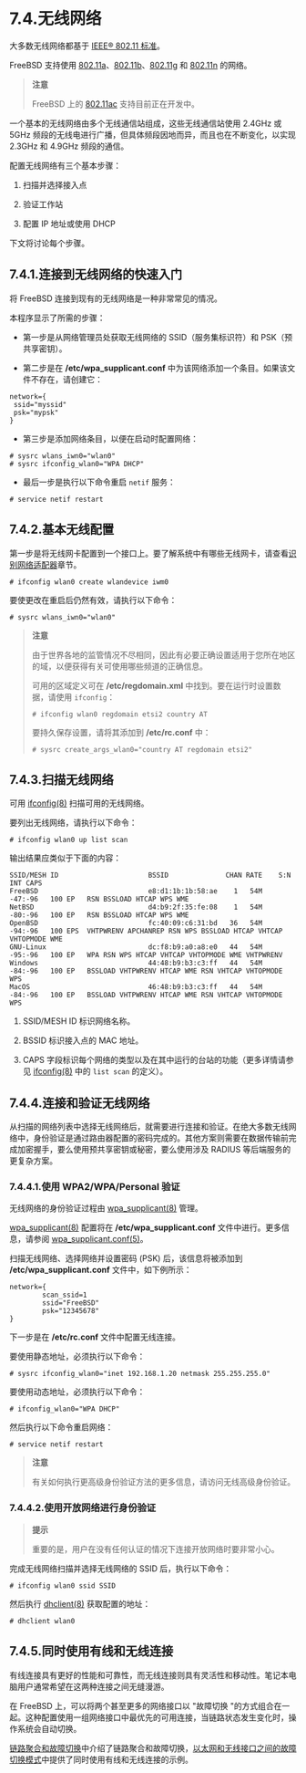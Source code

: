 # 7.4.无线网络

大多数无线网络都基于 [IEEE® 802.11 标准](https://en.wikipedia.org/wiki/IEEE_802.11)。

FreeBSD 支持使用 [802.11a](https://en.wikipedia.org/wiki/IEEE_802.11a-1999)、[802.11b](https://en.wikipedia.org/wiki/IEEE_802.11b-1999)、[802.11g](https://en.wikipedia.org/wiki/IEEE_802.11g-2003) 和 [802.11n](https://en.wikipedia.org/wiki/IEEE_802.11n-2009) 的网络。

> **注意**
>
> FreeBSD 上的 [802.11ac](https://en.wikipedia.org/wiki/IEEE_802.11ac-2013) 支持目前正在开发中。

一个基本的无线网络由多个无线通信站组成，这些无线通信站使用 2.4GHz 或 5GHz 频段的无线电进行广播，但具体频段因地而异，而且也在不断变化，以实现 2.3GHz 和 4.9GHz 频段的通信。

配置无线网络有三个基本步骤：

1. 扫描并选择接入点

2. 验证工作站

3. 配置 IP 地址或使用 DHCP

下文将讨论每个步骤。

## 7.4.1.连接到无线网络的快速入门

将 FreeBSD 连接到现有的无线网络是一种非常常见的情况。

本程序显示了所需的步骤：

- 第一步是从网络管理员处获取无线网络的 SSID（服务集标识符）和 PSK（预共享密钥）。

- 第二步是在 **/etc/wpa_supplicant.conf** 中为该网络添加一个条目。如果该文件不存在，请创建它：

```shell
network={
 ssid="myssid" 
 psk="mypsk" 
}
```

- 第三步是添加网络条目，以便在启动时配置网络：

```shell
# sysrc wlans_iwn0="wlan0"
# sysrc ifconfig_wlan0="WPA DHCP"
```

- 最后一步是执行以下命令重启 `netif` 服务：

```shell
# service netif restart
```

## 7.4.2.基本无线配置

第一步是将无线网卡配置到一个接口上。要了解系统中有哪些无线网卡，请查看[识别网络适配器](https://docs.freebsd.org/en/books/handbook/network/#config-identify-network-adapter)章节。

```shell
# ifconfig wlan0 create wlandevice iwm0
```

要使更改在重启后仍然有效，请执行以下命令：

```shell
# sysrc wlans_iwn0="wlan0"
```

> **注意**
>
> 由于世界各地的监管情况不尽相同，因此有必要正确设置适用于您所在地区的域，以便获得有关可使用哪些频道的正确信息。
>
> 可用的区域定义可在 **/etc/regdomain.xml** 中找到。要在运行时设置数据，请使用 `ifconfig`：
>
> ```shell
> # ifconfig wlan0 regdomain etsi2 country AT
> ```
>
> 要持久保存设置，请将其添加到 **/etc/rc.conf** 中：
>
> ```shell
> # sysrc create_args_wlan0="country AT regdomain etsi2"
> ```

## 7.4.3.扫描无线网络

可用 [ifconfig(8)](https://man.freebsd.org/cgi/man.cgi?query=ifconfig&sektion=8&format=html) 扫描可用的无线网络。

要列出无线网络，请执行以下命令：

```shell
# ifconfig wlan0 up list scan
```

输出结果应类似于下面的内容：

```shell
SSID/MESH ID                      BSSID              CHAN RATE    S:N     INT CAPS
FreeBSD                           e8:d1:1b:1b:58:ae    1   54M  -47:-96   100 EP   RSN BSSLOAD HTCAP WPS WME
NetBSD                            d4:b9:2f:35:fe:08    1   54M  -80:-96   100 EP   RSN BSSLOAD HTCAP WPS WME
OpenBSD                           fc:40:09:c6:31:bd   36   54M  -94:-96   100 EPS  VHTPWRENV APCHANREP RSN WPS BSSLOAD HTCAP VHTCAP VHTOPMODE WME
GNU-Linux                         dc:f8:b9:a0:a8:e0   44   54M  -95:-96   100 EP   WPA RSN WPS HTCAP VHTCAP VHTOPMODE WME VHTPWRENV
Windows                           44:48:b9:b3:c3:ff   44   54M  -84:-96   100 EP   BSSLOAD VHTPWRENV HTCAP WME RSN VHTCAP VHTOPMODE WPS
MacOS                             46:48:b9:b3:c3:ff   44   54M  -84:-96   100 EP   BSSLOAD VHTPWRENV HTCAP WME RSN VHTCAP VHTOPMODE WPS
```

1. SSID/MESH ID 标识网络名称。

2. BSSID 标识接入点的 MAC 地址。

3. CAPS 字段标识每个网络的类型以及在其中运行的台站的功能（更多详情请参见 [ifconfig(8)](https://man.freebsd.org/cgi/man.cgi?query=ifconfig&sektion=8&format=html) 中的 `list scan` 的定义）。

## 7.4.4.连接和验证无线网络

从扫描的网络列表中选择无线网络后，就需要进行连接和验证。在绝大多数无线网络中，身份验证是通过路由器配置的密码完成的。其他方案则需要在数据传输前完成加密握手，要么使用预共享密钥或秘密，要么使用涉及 RADIUS 等后端服务的更复杂方案。

### 7.4.4.1.使用 WPA2/WPA/Personal 验证

无线网络的身份验证过程由 [wpa_supplicant(8)](https://man.freebsd.org/cgi/man.cgi?query=wpa_supplicant&sektion=8&format=html) 管理。

[wpa_supplicant(8)](https://man.freebsd.org/cgi/man.cgi?query=wpa_supplicant&sektion=8&format=html) 配置将在 **/etc/wpa_supplicant.conf** 文件中进行。更多信息，请参阅 [wpa_supplicant.conf(5)](https://man.freebsd.org/cgi/man.cgi?query=wpa_supplicant.conf&sektion=5&format=html)。

扫描无线网络、选择网络并设置密码 (PSK) 后，该信息将被添加到 **/etc/wpa_supplicant.conf** 文件中，如下例所示：

```shell
network={
        scan_ssid=1 
        ssid="FreeBSD" 
        psk="12345678" 
}
```

下一步是在 **/etc/rc.conf** 文件中配置无线连接。

要使用静态地址，必须执行以下命令：

```shell
# sysrc ifconfig_wlan0="inet 192.168.1.20 netmask 255.255.255.0"
```

要使用动态地址，必须执行以下命令：

```shell
# ifconfig_wlan0="WPA DHCP"
```

然后执行以下命令重启网络：

```shell
# service netif restart
```

> **注意**
>
> 有关如何执行更高级身份验证方法的更多信息，请访问无线高级身份验证。

### 7.4.4.2.使用开放网络进行身份验证

> **提示**
>
> 重要的是，用户在没有任何认证的情况下连接开放网络时要非常小心。

完成无线网络扫描并选择无线网络的 SSID 后，执行以下命令：

```shell
# ifconfig wlan0 ssid SSID
```

然后执行 [dhclient(8)](https://man.freebsd.org/cgi/man.cgi?query=dhclient&sektion=8&format=html) 获取配置的地址：

```shell
# dhclient wlan0
```

## 7.4.5.同时使用有线和无线连接

有线连接具有更好的性能和可靠性，而无线连接则具有灵活性和移动性。笔记本电脑用户通常希望在这两种连接之间无缝漫游。

在 FreeBSD 上，可以将两个甚至更多的网络接口以 "故障切换 "的方式组合在一起。这种配置使用一组网络接口中最优先的可用连接，当链路状态发生变化时，操作系统会自动切换。

[链路聚合和故障切换](https://docs.freebsd.org/en/books/handbook/advanced-networking/#network-aggregation)中介绍了链路聚合和故障切换，[以太网和无线接口之间的故障切换模式](https://docs.freebsd.org/en/books/handbook/advanced-networking/#networking-lagg-wired-and-wireless)中提供了同时使用有线和无线连接的示例。
